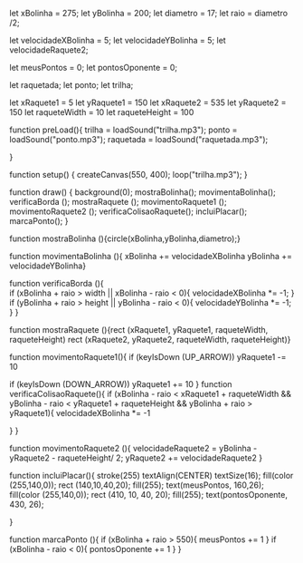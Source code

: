 
let xBolinha = 275;
let yBolinha = 200;
let diametro = 17;
let raio = diametro /2;

let velocidadeXBolinha = 5;
let velocidadeYBolinha = 5;
let velocidadeRaquete2;


let meusPontos = 0;
let pontosOponente = 0;

let raquetada;
let ponto;
let trilha;

let xRaquete1 = 5
let yRaquete1 = 150
let xRaquete2 = 535
let yRaquete2 = 150
let raqueteWidth = 10
let raqueteHeight = 100

function preLoad(){
  trilha = loadSound("trilha.mp3");
  ponto = loadSound("ponto.mp3");
  raquetada = loadSound("raquetada.mp3");
  
}

function setup() {
  createCanvas(550, 400);
  loop("trilha.mp3");
}

function draw() {
  background(0);
  mostraBolinha();
  movimentaBolinha();
  verificaBorda ();
  mostraRaquete ();
  movimentoRaquete1 ();
  movimentoRaquete2 ();
  verificaColisaoRaquete();
  incluiPlacar();
  marcaPonto();
}

function mostraBolinha (){circle(xBolinha,yBolinha,diametro);}

function movimentaBolinha (){
  xBolinha += velocidadeXBolinha
  yBolinha += velocidadeYBolinha}

function verificaBorda (){  
  if (xBolinha + raio > width ||
     xBolinha - raio < 0){
    velocidadeXBolinha *= -1;
  }
   if (yBolinha + raio > height ||
     yBolinha - raio < 0){
     velocidadeYBolinha *= -1;
   }
}
     
function mostraRaquete (){rect (xRaquete1, yRaquete1, raqueteWidth, raqueteHeight)
  rect (xRaquete2, yRaquete2, raqueteWidth, raqueteHeight)}

function movimentoRaquete1(){
if (keyIsDown (UP_ARROW))
  yRaquete1 -= 10

if (keyIsDown (DOWN_ARROW))
  yRaquete1 += 10
}
  function verificaColisaoRaquete(){ 
  if (xBolinha - raio < xRaquete1 + raqueteWidth && yBolinha - raio < yRaquete1 + raqueteHeight && yBolinha + raio > yRaquete1){
    velocidadeXBolinha *= -1
    
  }
  }

function movimentoRaquete2 (){
velocidadeRaquete2 = yBolinha - yRaquete2 - raqueteHeight/ 2;
  yRaquete2 += velocidadeRaquete2
  }

function incluiPlacar(){
  stroke(255)
  textAlign(CENTER)
  textSize(16);
  fill(color (255,140,0));
  rect (140,10,40,20);
  fill(255);
text(meusPontos, 160,26);
  fill(color (255,140,0));
  rect (410, 10, 40, 20);
  fill(255);
  text(pontosOponente, 430, 26);
  
}

function marcaPonto (){
if (xBolinha + raio > 550){
meusPontos += 1
}
  if (xBolinha - raio < 0){
  pontosOponente += 1
  }
}
